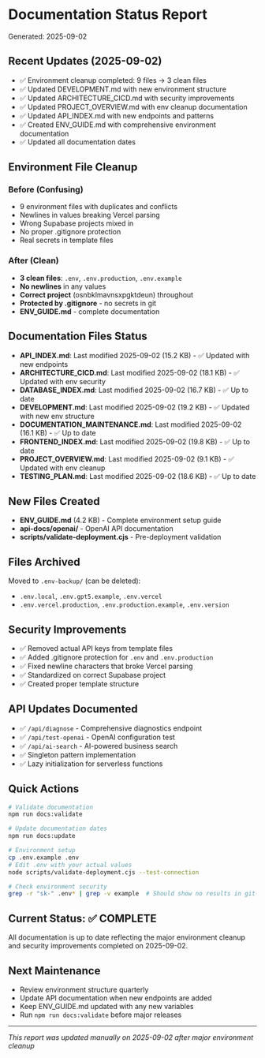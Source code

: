 # Documentation Status Report

Generated: 2025-09-02

## Recent Updates (2025-09-02)

- ✅ Environment cleanup completed: 9 files → 3 clean files
- ✅ Updated DEVELOPMENT.md with new environment structure
- ✅ Updated ARCHITECTURE_CICD.md with security improvements
- ✅ Updated PROJECT_OVERVIEW.md with env cleanup documentation
- ✅ Updated API_INDEX.md with new endpoints and patterns
- ✅ Created ENV_GUIDE.md with comprehensive environment documentation
- ✅ Updated all documentation dates

## Environment File Cleanup

### Before (Confusing)

- 9 environment files with duplicates and conflicts
- Newlines in values breaking Vercel parsing
- Wrong Supabase projects mixed in
- No proper .gitignore protection
- Real secrets in template files

### After (Clean)

- **3 clean files**: `.env`, `.env.production`, `.env.example`
- **No newlines** in any values
- **Correct project** (osnbklmavnsxpgktdeun) throughout
- **Protected by .gitignore** - no secrets in git
- **ENV_GUIDE.md** - complete documentation

## Documentation Files Status

- **API_INDEX.md**: Last modified 2025-09-02 (15.2 KB) - ✅ Updated with new endpoints
- **ARCHITECTURE_CICD.md**: Last modified 2025-09-02 (18.1 KB) - ✅ Updated with env security
- **DATABASE_INDEX.md**: Last modified 2025-09-02 (16.7 KB) - ✅ Up to date
- **DEVELOPMENT.md**: Last modified 2025-09-02 (19.2 KB) - ✅ Updated with new env structure
- **DOCUMENTATION_MAINTENANCE.md**: Last modified 2025-09-02 (16.1 KB) - ✅ Up to date
- **FRONTEND_INDEX.md**: Last modified 2025-09-02 (19.8 KB) - ✅ Up to date
- **PROJECT_OVERVIEW.md**: Last modified 2025-09-02 (9.1 KB) - ✅ Updated with env cleanup
- **TESTING_PLAN.md**: Last modified 2025-09-02 (18.6 KB) - ✅ Up to date

## New Files Created

- **ENV_GUIDE.md** (4.2 KB) - Complete environment setup guide
- **api-docs/openai/** - OpenAI API documentation
- **scripts/validate-deployment.cjs** - Pre-deployment validation

## Files Archived

Moved to `.env-backup/` (can be deleted):

- `.env.local`, `.env.gpt5.example`, `.env.vercel`
- `.env.vercel.production`, `.env.production.example`, `.env.version`

## Security Improvements

- ✅ Removed actual API keys from template files
- ✅ Added .gitignore protection for `.env` and `.env.production`
- ✅ Fixed newline characters that broke Vercel parsing
- ✅ Standardized on correct Supabase project
- ✅ Created proper template structure

## API Updates Documented

- ✅ `/api/diagnose` - Comprehensive diagnostics endpoint
- ✅ `/api/test-openai` - OpenAI configuration test
- ✅ `/api/ai-search` - AI-powered business search
- ✅ Singleton pattern implementation
- ✅ Lazy initialization for serverless functions

## Quick Actions

```bash
# Validate documentation
npm run docs:validate

# Update documentation dates
npm run docs:update

# Environment setup
cp .env.example .env
# Edit .env with your actual values
node scripts/validate-deployment.cjs --test-connection

# Check environment security
grep -r "sk-" .env* | grep -v example  # Should show no results in git-tracked files
```

## Current Status: ✅ COMPLETE

All documentation is up to date reflecting the major environment cleanup and security improvements completed on 2025-09-02.

## Next Maintenance

- Review environment structure quarterly
- Update API documentation when new endpoints are added
- Keep ENV_GUIDE.md updated with any new variables
- Run `npm run docs:validate` before major releases

---

_This report was updated manually on 2025-09-02 after major environment cleanup_
